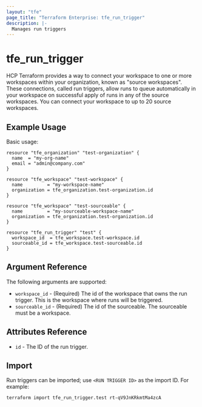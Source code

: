 ```yaml
---
layout: "tfe"
page_title: "Terraform Enterprise: tfe_run_trigger"
description: |-
  Manages run triggers
---
```


# tfe_run_trigger

HCP Terraform provides a way to connect your workspace to one or more workspaces within your organization, 
known as "source workspaces". These connections, called run triggers, allow runs to queue automatically in 
your workspace on successful apply of runs in any of the source workspaces. You can connect your workspace 
to up to 20 source workspaces.

## Example Usage

Basic usage:

```hcl
resource "tfe_organization" "test-organization" {
  name  = "my-org-name"
  email = "admin@company.com"
}

resource "tfe_workspace" "test-workspace" {
  name         = "my-workspace-name"
  organization = tfe_organization.test-organization.id
}

resource "tfe_workspace" "test-sourceable" {
  name         = "my-sourceable-workspace-name"
  organization = tfe_organization.test-organization.id
}

resource "tfe_run_trigger" "test" {
  workspace_id  = tfe_workspace.test-workspace.id
  sourceable_id = tfe_workspace.test-sourceable.id
}
```

## Argument Reference

The following arguments are supported:

* `workspace_id` - (Required) The id of the workspace that owns the run trigger. This is the 
  workspace where runs will be triggered.
* `sourceable_id` - (Required) The id of the sourceable. The sourceable must be a workspace.

## Attributes Reference

* `id` - The ID of the run trigger.

## Import

Run triggers can be imported; use `<RUN TRIGGER ID>` as the import ID. For example:

```shell
terraform import tfe_run_trigger.test rt-qV9JnKRkmtMa4zcA
```

